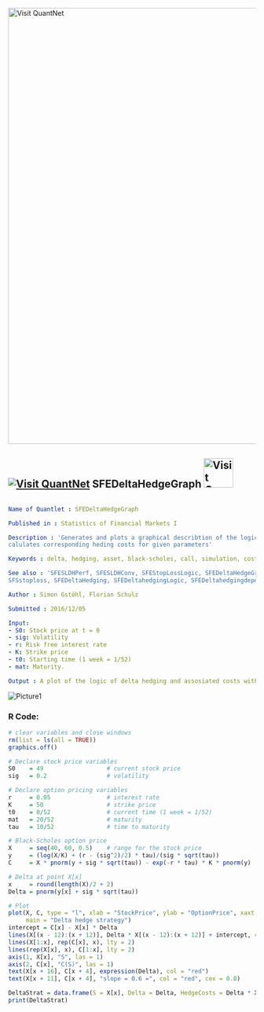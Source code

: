 
[<img src="https://github.com/QuantLet/Styleguide-and-FAQ/blob/master/pictures/banner.png" width="888" alt="Visit QuantNet">](http://quantlet.de/)

## [<img src="https://github.com/QuantLet/Styleguide-and-FAQ/blob/master/pictures/qloqo.png" alt="Visit QuantNet">](http://quantlet.de/) **SFEDeltaHedgeGraph** [<img src="https://github.com/QuantLet/Styleguide-and-FAQ/blob/master/pictures/QN2.png" width="60" alt="Visit QuantNet 2.0">](http://quantlet.de/)

```yaml

Name of Quantlet : SFEDeltaHedgeGraph

Published in : Statistics of Financial Markets I

Description : 'Generates and plots a graphical describtion of the logic behind delta hedging and
calulates corresponding heding costs for given parameters'

Keywords : delta, hedging, asset, black-scholes, call, simulation, cost, delta, strategy

See also : 'SFESLDHPerf, SFESLDHConv, SFEStopLossLogic, SFEDeltaHedgeGraph, SFEStopLossThGraph,
SFSstoploss, SFEDeltaHedging, SFEDeltahedgingLogic, SFEDeltahedgingdepend'

Author : Simon Gstöhl, Florian Schulz

Submitted : 2016/12/05

Input: 
- S0: Stock price at t = 0
- sig: Volatility
- r: Risk free interest rate
- K: Strike price
- t0: Starting time (1 week = 1/52)
- mat: Maturity.

Output : A plot of the logic of delta hedging and assosiated costs with given parameters.

```

![Picture1](SFEDeltaHedgeGraph.png)


### R Code:
```r
# clear variables and close windows
rm(list = ls(all = TRUE))
graphics.off()

# Declare stock price variables
S0    = 49                  # current stock price
sig   = 0.2                 # volatility 

# Declare option pricing variables
r     = 0.05                # interest rate
K     = 50                  # strike price
t0    = 0/52                # current time (1 week = 1/52)
mat   = 20/52               # maturity
tau   = 10/52               # time to maturity

# Black-Scholes option price
X     = seq(40, 60, 0.5)    # range for the stock price
y     = (log(X/K) + (r - (sig^2)/2) * tau)/(sig * sqrt(tau))
C     = X * pnorm(y + sig * sqrt(tau)) - exp(-r * tau) * K * pnorm(y)

# Delta at point X[x]
x     = round(length(X)/2 + 2)
Delta = pnorm(y[x] + sig * sqrt(tau))

# Plot
plot(X, C, type = "l", xlab = "StockPrice", ylab = "OptionPrice", xaxt = "n", yaxt = "n",
     main = "Delta hedge strategy")
intercept = C[x] - X[x] * Delta
lines(X[(x - 12):(x + 12)], Delta * X[(x - 12):(x + 12)] + intercept, col = "red")
lines(X[1:x], rep(C[x], x), lty = 2)
lines(rep(X[x], x), C[1:x], lty = 2)
axis(1, X[x], "S", las = 1)
axis(2, C[x], "C(S)", las = 1)
text(X[x + 16], C[x + 4], expression(Delta), col = "red")
text(X[x + 11], C[x + 4], "slope = 0.6 =", col = "red", cex = 0.8)

DeltaStrat = data.frame(S = X[x], Delta = Delta, HedgeCosts = Delta * X[x])
print(DeltaStrat)

```
